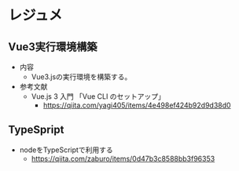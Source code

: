 # レジュメ

## Vue3実行環境構築

- 内容
  - Vue3.jsの実行環境を構築する。
- 参考文献
  - Vue.js 3 入門 「Vue CLI のセットアップ」
    - https://qiita.com/yagi405/items/4e498ef424b92d9d38d0
	
	
## TypeSpript
- nodeをTypeScriptで利用する
  - https://qiita.com/zaburo/items/0d47b3c8588bb3f96353
